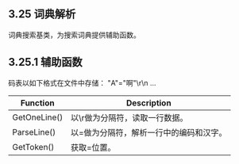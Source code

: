 ## 3.25 词典解析

词典搜索基类，为搜索词典提供辅助函数。

## 3.25.1 辅助函数

码表以如下格式在文件中存储：
"A"="啊"\r\n
...

Function		|Description
-|-
GetOneLine()	|以\r做为分隔符，读取一行数据。
ParseLine()		|以=做为分隔符，解析一行中的编码和汉字。
GetToken()		|获取=位置。